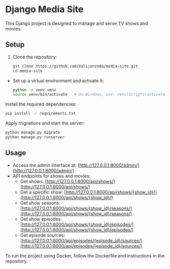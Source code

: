 # Django Media Site

This Django project is designed to manage and serve TV shows and movies.

## Setup

1. Clone the repository:
   ```bash
   git clone https://github.com/Valijonzoda/media-site.git
   cd media-site
   
- Set up a virtual environment and activate it:
  ```bash
  python -m venv venv
  source venv/bin/activate   # On Windows, use: venv\Scripts\activate

Install the required dependencies:
```bash
pip install -r requirements.txt
```
Apply migrations and start the server:

```bash
python manage.py migrate
python manage.py runserver
```
## Usage

- Access the admin interface at: [http://127.0.0.1:8000/admin/](http://127.0.0.1:8000/admin/)
- API endpoints for shows and movies:
  - Get shows: [http://127.0.0.1:8000/api/shows/](http://127.0.0.1:8000/api/shows/)
  - Get a specific show: [http://127.0.0.1:8000/api/shows/{show_id}/](http://127.0.0.1:8000/api/shows/{show_id}/)
  - Get show seasons: [http://127.0.0.1:8000/api/shows/{show_id}/seasons/](http://127.0.0.1:8000/api/shows/{show_id}/seasons/)
  - Get show episodes: [http://127.0.0.1:8000/api/shows/{show_id}/episodes/](http://127.0.0.1:8000/api/shows/{show_id}/episodes/)
  - Get episode sources: [http://127.0.0.1:8000/api/episodes/{episode_id}/sources/](http://127.0.0.1:8000/api/episodes/{episode_id}/sources/)


To run the project using Docker, follow the Dockerfile and instructions in the repository.

